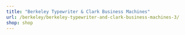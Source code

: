 ```yaml
---
title: "Berkeley Typewriter & Clark Business Machines"
url: /berkeley/berkeley-typewriter-and-clark-business-machines-3/
shop: shop
---
```

